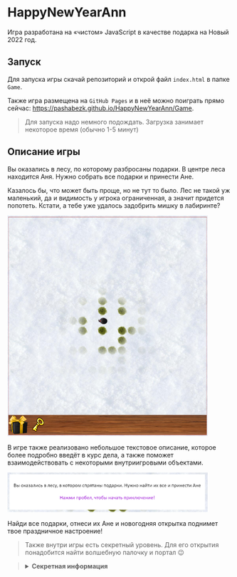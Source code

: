 # HappyNewYearAnn

Игра разработана на «чистом» JavaScript в качестве подарка на Новый 2022 год.

## Запуск

Для запуска игры скачай репозиторий и открой файл `index.html` в папке `Game`.

Также игра размещена на `GitHub Pages` и в неё можно поиграть прямо сейчас: https://pashabezk.github.io/HappyNewYearAnn/Game.

> Для запуска надо немного подождать. Загрузка занимает некоторое время (обычно 1-5 минут)

## Описание игры

Вы оказались в лесу, по которому разбросаны подарки. В центре леса находится Аня. Нужно собрать все подарки и принести Ане.

Казалось бы, что может быть проще, но не тут то было. Лес не такой уж маленький, да и видимость у игрока ограниченная, а значит придется попотеть. Кстати, а тебе уже удалось задобрить мишку в лабиринте?

<img src="Screenshots/Game.png" width="450" alt="Скриншот игры">

В игре также реализовано небольшое текстовое описание, которое более подробно введёт в курс дела, а также поможет взаимодействовать с некоторыми внутриигровыми объектами.

<img src="Screenshots/MessageBox.png" width="450" alt="Текстовое сообщение">

Найди все подарки, отнеси их Ане и новогодняя открытка поднимет твое праздничное настроение!

> Также внутри игры есть секретный уровень. Для его открытия понадобится найти волшебную палочку и портал 😉

> <details>
> <summary><b>Секретная информация</b></summary>
> Внутри проекта есть условная карта игрового пространства. Не раскрывай пункт ниже, пока не попробовал пройти игру самостоятельно!
> <details>
> <summary><b>Я уже прошёл игру и хочу посмотреть как это выглядит</b></summary>
> Карта лежит в папке `DesignFiles` ([клик](./DesignFiles/Карта.jpg)). Но, пожалуйста, не открывай её. Насладись игрой!
> </details>
> </details>
